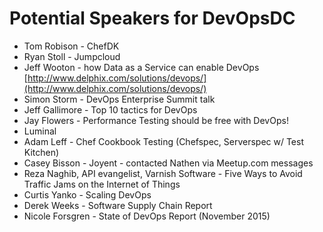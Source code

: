 # Potential Speakers for DevOpsDC

* Tom Robison - ChefDK
* Ryan Stoll - Jumpcloud
* Jeff Wooton - how Data as a Service can enable DevOps [http://www.delphix.com/solutions/devops/](http://www.delphix.com/solutions/devops/)
* Simon Storm - DevOps Enterprise Summit talk
* Jeff Gallimore - Top 10 tactics for DevOps
* Jay Flowers - Performance Testing should be free with DevOps!
* Luminal
* Adam Leff - Chef Cookbook Testing (Chefspec, Serverspec w/ Test Kitchen)
* Casey Bisson - Joyent - contacted Nathen via Meetup.com messages
* Reza Naghib, API evangelist, Varnish Software - Five Ways to Avoid Traffic Jams on the Internet of Things
* Curtis Yanko - Scaling DevOps
* Derek Weeks - Software Supply Chain Report
* Nicole Forsgren - State of DevOps Report (November 2015)
